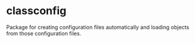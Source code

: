 # classconfig
Package for creating configuration files automatically and loading objects from those configuration files.
